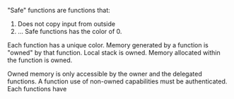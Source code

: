 
"Safe" functions are functions that:
1. Does not copy input from outside
2. ...
Safe functions has the color of 0. 


Each function has a unique color. Memory generated by a function is "owned" by that function. Local stack is owned. Memory allocated within the function is owned.

Owned memory is only accessible by the owner and the delegated functions.
A function use of non-owned capabilities must be authenticated.
Each functions have 